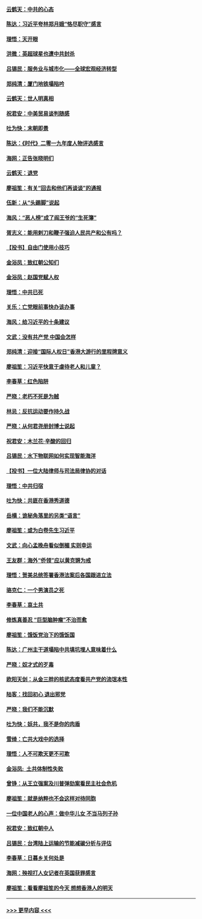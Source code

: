 #### [云鹤天：中共的心态](../pages/nsc993/n11729906.md?t=12181633) 
#### [陈达：习近平夸林郑月娥“恪尽职守”感言](../pages/nsc993/n11729881.md?t=12181633) 
#### [理悟：天开眼](../pages/nsc993/n11729699.md?t=12181633) 
#### [洪微：英超球星也遭中共封杀](../pages/nsc993/n11727243.md?t=12181633) 
#### [吕锡民：服务业与城市化——全球宏观经济转型](../pages/nsc993/n11725845.md?t=12181633) 
#### [郑纯清：厦门地铁塌陷吟](../pages/nsc993/n11725813.md?t=12181633) 
#### [云鹤天：世人明真相](../pages/nsc993/n11725621.md?t=12181633) 
#### [祝君安：中美贸易谈判随感](../pages/nsc993/n11725609.md?t=12181633) 
#### [吐为快：末朝即景](../pages/nsc993/n11723365.md?t=12181633) 
#### [陈达：《时代》二零一九年度人物评选感言](../pages/nsc993/n11723337.md?t=12181633) 
#### [海网：正告张晓明们](../pages/nsc993/n11723228.md?t=12181633) 
#### [云鹤天：退党](../pages/nsc993/n11723056.md?t=12181633) 
#### [廖祖笙：有关“回去和他们再谈谈”的通报](../pages/nsc993/n11722442.md?t=12181633) 
#### [伍新：从“头踢脚”说起](../pages/nsc993/n11722429.md?t=12181633) 
#### [海风：“恶人榜”成了阎王爷的“生死簿”](../pages/nsc993/n11722272.md?t=12181633) 
#### [胥志义：能用剌刀和鞭子强迫人民共产和公有吗？](../pages/nsc993/n11720569.md?t=12181633) 
#### [【投书】自由门使用小技巧](../pages/nsc993/n11720180.md?t=12181633) 
#### [金浴凤：致红朝公知们](../pages/nsc993/n11720563.md?t=12181633) 
#### [金浴凤：赵国党赋人权](../pages/nsc993/n11720533.md?t=12181633) 
#### [理悟：中共已死](../pages/nsc993/n11720233.md?t=12181633) 
#### [关乐：亡党眼前事快办该办事](../pages/nsc993/n11719160.md?t=12181633) 
#### [海风：给习近平的十条建议](../pages/nsc993/n11717616.md?t=12181633) 
#### [文武：没有共产党 中国会怎样](../pages/nsc993/n11717584.md?t=12181633) 
#### [郑纯清：迎接“国际人权日”香港大游行的里程牌意义](../pages/nsc993/n11717417.md?t=12181633) 
#### [廖祖笙：习近平快意于虐待老人和儿童？](../pages/nsc993/n11715313.md?t=12181633) 
#### [李春草：红色陷阱](../pages/nsc993/n11715029.md?t=12181633) 
#### [严晓：老朽不死是为贼](../pages/nsc993/n11712910.md?t=12181633) 
#### [林忌：反抗运动要作持久战](../pages/nsc993/n11712623.md?t=12181633) 
#### [严晓：从何君尧册封博士说起](../pages/nsc993/n11712465.md?t=12181633) 
#### [祝君安：木兰花·辛酸的回归](../pages/nsc993/n11712381.md?t=12181633) 
#### [吕锡民：水下物联网如何实现智能海洋](../pages/nsc993/n11711158.md?t=12181633) 
#### [【投书】一位大陆律师与司法局律协的对话](../pages/nsc993/n11709675.md?t=12181633) 
#### [理悟：中共归宿](../pages/nsc993/n11710059.md?t=12181633) 
#### [吐为快：共匪在香港秀道德](../pages/nsc993/n11709979.md?t=12181633) 
#### [岳横：诡秘角落里的另类“语言”](../pages/nsc993/n11709792.md?t=12181633) 
#### [廖祖笙：或为白卷先生习近平](../pages/nsc993/n11708330.md?t=12181633) 
#### [文武：向心孟晚舟看似倒楣 实则幸运](../pages/nsc993/n11708236.md?t=12181633) 
#### [王友群：海外“侨领”应以黄克锵为戒](../pages/nsc993/n11706176.md?t=12181633) 
#### [理悟：贺美总统签署香港法案后各国跟进立法](../pages/nsc993/n11706853.md?t=12181633) 
#### [骆克仁：一个男演员之死](../pages/nsc993/n11706677.md?t=12181633) 
#### [李春草：哀土共](../pages/nsc993/n11706255.md?t=12181633) 
#### [修炼真善忍 “巨型脑肿瘤”不治而愈](../pages/nsc993/n11705340.md?t=12181633) 
#### [廖祖笙：饿饭党治下的饿饭国](../pages/nsc993/n11705085.md?t=12181633) 
#### [陈达：广州主干道塌陷中共填坑埋人意味着什么](../pages/nsc993/n11705046.md?t=12181633) 
#### [严晓：奴才式的歹毒](../pages/nsc993/n11704826.md?t=12181633) 
#### [欧阳天剑：从金三胖的核武态度看共产党的流氓本性](../pages/nsc993/n11702238.md?t=12181633) 
#### [陆客：找回初心 退出邪党](../pages/nsc993/n11702213.md?t=12181633) 
#### [严晓：我们不能沉默](../pages/nsc993/n11702110.md?t=12181633) 
#### [吐为快：妖共，我不是你的肉盾](../pages/nsc993/n11701366.md?t=12181633) 
#### [雪绮：亡共大戏中的选择](../pages/nsc993/n11699922.md?t=12181633) 
#### [理悟：人不可欺天更不可欺](../pages/nsc993/n11699657.md?t=12181633) 
#### [金浴凤:  土共体制性失败](../pages/nsc993/n11699361.md?t=12181633) 
#### [曾铮：从王立强案及川普弹劾案看民主社会危机](../pages/nsc993/n11699318.md?t=12181633) 
#### [廖祖笙：就是纳粹也不会这样对待同胞](../pages/nsc993/n11697658.md?t=12181633) 
#### [一位中国老人的心声：做中华儿女 不当马列子孙](../pages/nsc993/n11697525.md?t=12181633) 
#### [祝君安：致红朝中人](../pages/nsc993/n11697518.md?t=12181633) 
#### [吕锡民：台湾陆上运输的节能减碳分析与评估](../pages/nsc993/n11694983.md?t=12181633) 
#### [李春草：日暮乡关何处是](../pages/nsc993/n11694805.md?t=12181633) 
#### [海网：殃视打人女记者在英国获罪感言](../pages/nsc993/n11693832.md?t=12181633) 
#### [廖祖笙：看看廖祖笙的今天 想想香港人的明天](../pages/nsc993/n11693707.md?t=12181633) 

----
#### [ >>> 更早内容 <<< ](../indexes/nsc993-earlier.md)
